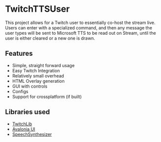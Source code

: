 # TwitchTTSUser

This project allows for a Twitch user to essentially co-host the stream live. Users can enter with a specialized command, and then any message the user types will be sent to Microsoft TTS to be read out on Stream, until the user is either cleared or a new one is drawn.

## Features

* Simple, straight forward usage
* Easy Twitch Integration
* Relatively small overhead
* HTML Overlay generation
* GUI with controls
* Configs
* Support for crossplatform (if built)

## Libraries used

* [TwitchLib](https://github.com/TwitchLib/TwitchLib)
* [Avalonia UI](https://avaloniaui.net/)
* [SpeechSynthesizer](https://www.nuget.org/packages/System.Speech)
